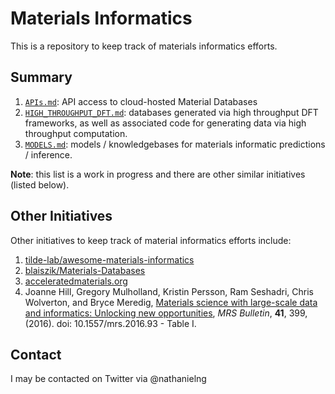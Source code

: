 # Materials Informatics

This is a repository to keep track of materials informatics efforts.

## Summary

1. [`APIs.md`](https://github.com/nathanielng/materials-informatics/blob/master/APIs.md): API access to cloud-hosted Material Databases
2. [`HIGH_THROUGHPUT_DFT.md`](https://github.com/nathanielng/materials-informatics/blob/master/HIGH_THROUGHPUT_DFT.md): databases generated via high throughput DFT frameworks, as well as associated code for generating data via high throughput computation.
3. [`MODELS.md`](https://github.com/nathanielng/materials-informatics/blob/master/MODELS.md): models / knowledgebases for materials informatic predictions / inference.

**Note**: this list is a work in progress and there are other similar initiatives (listed below).


## Other Initiatives

Other initiatives to keep track of material informatics efforts include:

1. [tilde-lab/awesome-materials-informatics](https://github.com/tilde-lab/awesome-materials-informatics)
2. [blaiszik/Materials-Databases](https://github.com/blaiszik/Materials-Databases)
3. [acceleratedmaterials.org](http://acceleratedmaterials.org/free-materials-databases-and-repositories/)
4. Joanne Hill, Gregory Mulholland, Kristin Persson, Ram Seshadri, Chris Wolverton, and Bryce Meredig, [Materials science with large-scale data and informatics: Unlocking new opportunities](https://doi.org/10.1557/mrs.2016.93), *MRS Bulletin*, **41**, 399, (2016). doi: 10.1557/mrs.2016.93 - Table I.

## Contact

I may be contacted on Twitter via @nathanielng
